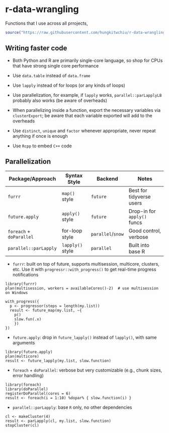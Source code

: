 # r-data-wrangling
Functions that I use across all prrojects, <br />
```r
source("https://raw.githubusercontent.com/hungkitwchiu/r-data-wrangling/main/functions.R")
```
## Writing faster code
-  Both Python and R are primarily single-core language, so shop for CPUs that have strong single core performance

-  Use `data.table` instead of `data.frame`

-  Use `lapply` instead of for loops (or any kinds of loops)

-  Use parallelization, for example, if `lapply` works, `parallel::parLapplyLB` probably also works (be aware of overheads)

-  When parallelizing inside a function, export the necessary variables via `clusterExport`; be aware that each variable exported will add to the overheads

-  Use `distinct`, `unique` and `factor` whenever appropriate, never repeat anything if once is enough

-  Use `Rcpp` to embed `C++` code

## Parallelization

| Package/Approach         | Syntax Style     | Backend           | Notes                       |
| ------------------------ | ---------------- | ----------------- | --------------------------- |
| `furrr`                  | `map()` style    | `future`          | Best for tidyverse users    |
| `future.apply`           | `apply()` style  | `future`          | Drop-in for `apply()` funcs |
| `foreach` + `doParallel` | for-loop style   | `parallel`/`snow` | Good control, verbose       |
| `parallel::parLapply`    | `lapply()` style | `parallel`        | Built into base R           |



-  `furrr`: built on top of future, supports multisession, multicore, clusters, etc. Use it with `progressr::with_progress()` to get real-time progress notifications
```{r}
library(furrr)
plan(multisession, workers = availableCores()-2)  # use multisession on Windows

with_progress({
  p <- progressor(steps = length(my.list))
  result <- future_map(my.list, ~{
    p()
    slow.fun(.x)
    })
})
```

-  `future.apply`: drop in `future_lapply()` instead of `lapply()`, with same arguments
```{r}
library(future.apply)
plan(multicore)
result <- future_lapply(my.list, slow.function)
```

-  `foreach` + `doParallel`: verbose but very customizable (e.g., chunk sizes, error handling)
```{r}
library(foreach)
library(doParallel)
registerDoParallel(cores = 6)
result <- foreach(i = 1:10) %dopar% { slow.function(i) }
```

-  `parallel::parLapply`: base `R` only, no other dependencies
```{r}
cl <- makeCluster(4)
result <- parLapply(cl, my.list, slow.function)
stopCluster(cl)
```

